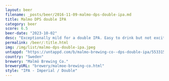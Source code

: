 ```yaml
---
layout: beer
filename: _posts/beer/2016-11-09-malmo-dps-double-ipa.md
title: Malmo DPS double IPA
category: beer
score: 6.5
beer-date: "2023-10-02"
desc: "Exceptionally mild for a double IPA. Easy to drink but not exciting"
permalink: /beer/:title.html
img: /img/list/malmo-dps-double-ipa.jpeg
untappd: "https://untappd.com/b/malmo-brewing-co--dps-double-ipa/5533154"
country: "Sweden"
brewery: "Malmö Brewing Co."
breweryURL: "brewery/malmoe-brewing-co.html"
style: "IPA - Imperial / Double"
---
```

